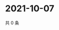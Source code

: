 # 2021-10-07

共 0 条

<!-- BEGIN WEIBO -->
<!-- 最后更新时间 Thu Oct 07 2021 20:01:14 GMT+0800 (China Standard Time) -->

<!-- END WEIBO -->
